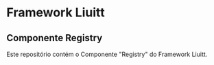 # Framework Liuitt
## Componente Registry

Este repositório contém o Componente "Registry" do Framework Liuitt.
